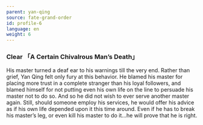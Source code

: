 ```yaml
---
parent: yan-qing
source: fate-grand-order
id: profile-6
language: en
weight: 6
---
```


### Clear 「A Certain Chivalrous Man’s Death」

His master turned a deaf ear to his warnings till the very end. Rather than grief, Yan Qing felt only fury at this behavior. He blamed his master for placing more trust in a complete stranger than his loyal followers, and blamed himself for not putting even his own life on the line to persuade his master not to do so. And so he did not wish to ever serve another master again. Still, should someone employ his services, he would offer his advice as if his own life depended upon it this time around. Even if he has to break his master’s leg, or even kill his master to do it…he will prove that he is right.
